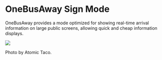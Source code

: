 # OneBusAway Sign Mode

OneBusAway provides a mode optimized for showing real-time arrival information on large public screens, allowing
quick and cheap information displays.

<a href="http://www.flickr.com/photos/atomictaco/6202909370/sizes/m/in/pool-624040@N24/"><img src="Sign.jpeg" /></a>

Photo by Atomic Taco.